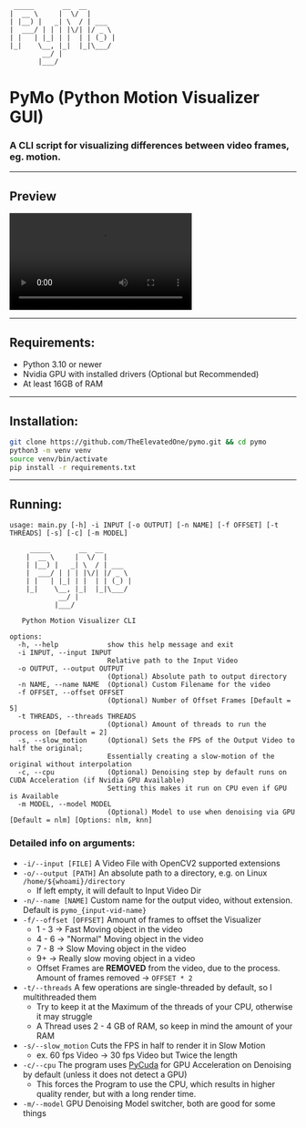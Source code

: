      _____       __  __       
    |  __ \     |  \/  |      
    | |__) |   _| \  / | ___  
    |  ___/ | | | |\/| |/ _ \ 
    | |   | |_| | |  | | (_) |
    |_|    \__, |_|  |_|\___/ 
            __/ |             
           |___/
# PyMo (Python Motion Visualizer GUI)
### A CLI script for visualizing differences between video frames, eg. motion.

---

## Preview
<video width="320" height="170" controls><source src="https://github.com/TheElevatedOne/pymo/raw/refs/heads/main/test_01.mp4" type="video/mp4"></video>

---

## Requirements:
- Python 3.10 or newer
- Nvidia GPU with installed drivers (Optional but Recommended)
- At least 16GB of RAM

---

## Installation:
```bash
git clone https://github.com/TheElevatedOne/pymo.git && cd pymo
python3 -m venv venv
source venv/bin/activate
pip install -r requirements.txt
```

---

## Running:
```
usage: main.py [-h] -i INPUT [-o OUTPUT] [-n NAME] [-f OFFSET] [-t THREADS] [-s] [-c] [-m MODEL]

     _____       __  __       
    |  __ \     |  \/  |      
    | |__) |   _| \  / | ___  
    |  ___/ | | | |\/| |/ _ \ 
    | |   | |_| | |  | | (_) |
    |_|    \__, |_|  |_|\___/ 
            __/ |             
           |___/              
           
   Python Motion Visualizer CLI

options:
  -h, --help            show this help message and exit
  -i INPUT, --input INPUT
                        Relative path to the Input Video
  -o OUTPUT, --output OUTPUT
                        (Optional) Absolute path to output directory
  -n NAME, --name NAME  (Optional) Custom Filename for the video
  -f OFFSET, --offset OFFSET
                        (Optional) Number of Offset Frames [Default = 5]
  -t THREADS, --threads THREADS
                        (Optional) Amount of threads to run the process on [Default = 2]
  -s, --slow_motion     (Optional) Sets the FPS of the Output Video to half the original;
                        Essentially creating a slow-motion of the original without interpolation
  -c, --cpu             (Optional) Denoising step by default runs on CUDA Acceleration (if Nvidia GPU Available)
                        Setting this makes it run on CPU even if GPU is Available
  -m MODEL, --model MODEL
                        (Optional) Model to use when denoising via GPU [Default = nlm] [Options: nlm, knn]
```

### Detailed info on arguments:
- `-i/--input [FILE]` A Video File with OpenCV2 supported extensions
- `-o/--output [PATH]` An absolute path to a directory, e.g. on Linux `/home/${whoami}/directory`
  - If left empty, it will default to Input Video Dir
- `-n/--name [NAME]` Custom name for the output video, without extension. Default is `pymo_{input-vid-name}`
- `-f/--offset [OFFSET]` Amount of frames to offset the Visualizer
  - 1 - 3 -> Fast Moving object in the video
  - 4 - 6 -> "Normal" Moving object in the video
  - 7 - 8 -> Slow Moving object in the video
  - 9+ -> Really slow moving object in a video
  - Offset Frames are **REMOVED** from the video, due to the process. Amount of frames removed -> `OFFSET * 2`
- `-t/--threads` A few operations are single-threaded by default, so I multithreaded them
  - Try to keep it at the Maximum of the threads of your CPU, otherwise it may struggle
  - A Thread uses 2 - 4 GB of RAM, so keep in mind the amount of your RAM
- `-s/--slow_motion` Cuts the FPS in half to render it in Slow Motion
  - ex. 60 fps Video -> 30 fps Video but Twice the length
- `-c/--cpu` The program uses [PyCuda](https://pypi.org/project/pycuda/) for GPU Acceleration on Denoising by default (unless it does not detect a GPU)
  - This forces the Program to use the CPU, which results in higher quality render, but with a long render time.
- `-m/--model` GPU Denoising Model switcher, both are good for some things
